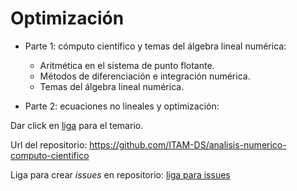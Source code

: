 # Optimización

* Parte 1: cómputo científico y temas del álgebra lineal numérica:

    * Aritmética en el sistema de punto flotante.
    * Métodos de diferenciación e integración numérica.
    * Temas del álgebra lineal numérica.
    
* Parte 2: ecuaciones no lineales y optimización:

Dar click en [liga](https://drive.google.com/file/d/1dj7bU5uN_ngEhUxhKL9YzCfPGLVc8Z0j/view?usp=sharing) para el temario.

Url del repositorio: https://github.com/ITAM-DS/analisis-numerico-computo-cientifico

Liga para crear *issues* en repositorio: [liga para issues](https://github.com/ITAM-DS/analisis-numerico-computo-cientifico/issues/new?title=Issue%20on&body=Your%20issue%20content%20here)    



